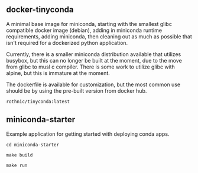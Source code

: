 
## docker-tinyconda
A minimal base image for miniconda, starting with the smallest glibc compatible docker image (debian), adding in miniconda runtime requirements, adding miniconda, then cleaning out as much as possible that isn't required for a dockerized python application.

Currently, there is a smaller miniconda distribution available that utilizes busybox, but this can no longer be built at the moment, due to the move from glibc to musl c compiler. There is some work to utilize glibc with alpine, but this is immature at the moment.

The dockerfile is available for customization, but the most common use should be by using the pre-built version from docker hub.

`rothnic/tinyconda:latest`

## miniconda-starter
Example application for getting started with deploying conda apps.

`cd miniconda-starter`

`make build`

`make run`
